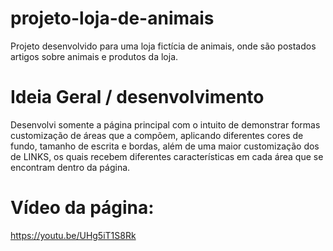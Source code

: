 # projeto-loja-de-animais
Projeto desenvolvido para uma loja fictícia de animais, onde são postados artigos sobre animais e produtos da loja.

# Ideia Geral / desenvolvimento
Desenvolvi somente a página principal com o intuito de demonstrar formas customização de áreas que a compõem, aplicando diferentes cores de fundo, tamanho de escrita e bordas, além de uma maior customização dos de LINKS, os quais recebem diferentes características em cada área que se encontram dentro da página.

# Vídeo da página:
https://youtu.be/UHg5iT1S8Rk
